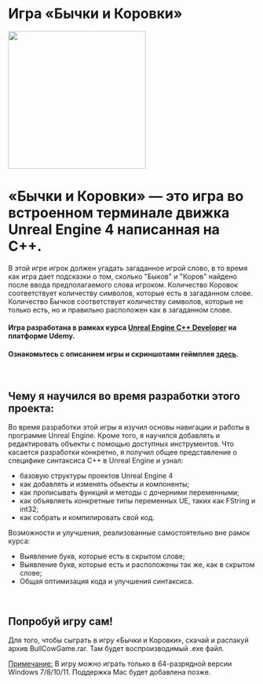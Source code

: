 # Игра «Бычки и Коровки»

<img src="https://github.com/Romandre/BullsCowsGame_UE4/blob/031b62c05b56760a72b26991414618278364c60e/cute-cow.ico?raw=true" width="280">

# «Бычки и Коровки» — это игра во встроенном терминале движка Unreal Engine 4 написанная на C++.

В этой игре игрок должен угадать загаданное игрой слово, в то время как игра дает подсказки о том, сколько "Быков" и "Коров" найдено после ввода предполагаемого слова игроком. Количество Коровок соответствует количеству символов, которые есть в загаданном слове. Количество Бычков соответствует количеству символов, которые не только есть, но и правильно расположен как в загаданном слове.

#### Игра разработана в рамках курса [Unreal Engine C++ Developer](https://www.udemy.com/course/unreal-422-archived-course/learn/lecture/31481968?start=300#overview) на платформе Udemy.

#### Ознакомьтесь с описанием игры и скриншотами геймплея [здесь](https://pebble-lantern-5e5.notion.site/Bulls-Cows-gameplay-description-9ac3af0583154efe90c4d780b4103f04).
<br />

## Чему я научился во время разработки этого проекта:
Во время разработки этой игры я изучил основы навигации и работы в программе Unreal Engine. Кроме того, я научился добавлять и редактировать объекты с помощью доступных инструментов. Что касается разработки конкретно, я получил общее представление о специфике синтаксиса C++ в Unreal Engine и узнал:

- базовую структуры проектов Unreal Engine 4
- как добавлять и изменять обьекты и компоненты;
- как прописывать функций и методы с дочерними переменными;
- как объявляеть конкретные типы переменных UE, таких как FString и int32;
- как собрать и компилировать свой код.

Возможности и улучшения, реализованные самостоятельно вне рамок курса:
- Выявление букв, которые есть в скрытом слове;
- Выявление букв, которые есть и расположены так же, как в скрытом слове;
- Общая оптимизация кода и улучшения синтаксиса.
<br />

## Попробуй игру сам!
Для того, чтобы сыграть в игру «Бычки и Коровки», скачай и распакуй архив BullCowGame.rar.
Там будет воспроизводимый .exe файл.

<ins>Примечание:</ins> В игру можно играть только в 64-разрядной версии Windows 7/8/10/11. Поддержка Mac будет добавлена позже.
